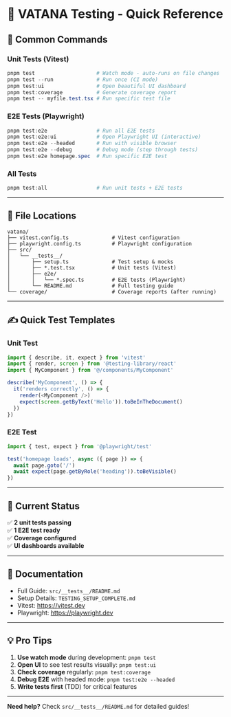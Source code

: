 # 🧪 VATANA Testing - Quick Reference

## 🚀 Common Commands

### Unit Tests (Vitest)
```powershell
pnpm test                    # Watch mode - auto-runs on file changes
pnpm test --run              # Run once (CI mode)
pnpm test:ui                 # Open beautiful UI dashboard
pnpm test:coverage           # Generate coverage report
pnpm test -- myfile.test.tsx # Run specific test file
```

### E2E Tests (Playwright)
```powershell
pnpm test:e2e                # Run all E2E tests
pnpm test:e2e:ui             # Open Playwright UI (interactive)
pnpm test:e2e --headed       # Run with visible browser
pnpm test:e2e --debug        # Debug mode (step through tests)
pnpm test:e2e homepage.spec  # Run specific E2E test
```

### All Tests
```powershell
pnpm test:all                # Run unit tests + E2E tests
```

---

## 📁 File Locations

```
vatana/
├── vitest.config.ts              # Vitest configuration
├── playwright.config.ts          # Playwright configuration
├── src/
│   └── __tests__/
│       ├── setup.ts              # Test setup & mocks
│       ├── *.test.tsx            # Unit tests (Vitest)
│       ├── e2e/
│       │   └── *.spec.ts         # E2E tests (Playwright)
│       └── README.md             # Full testing guide
└── coverage/                     # Coverage reports (after running)
```

---

## ✍️ Quick Test Templates

### Unit Test
```typescript
import { describe, it, expect } from 'vitest'
import { render, screen } from '@testing-library/react'
import { MyComponent } from '@/components/MyComponent'

describe('MyComponent', () => {
  it('renders correctly', () => {
    render(<MyComponent />)
    expect(screen.getByText('Hello')).toBeInTheDocument()
  })
})
```

### E2E Test
```typescript
import { test, expect } from '@playwright/test'

test('homepage loads', async ({ page }) => {
  await page.goto('/')
  await expect(page.getByRole('heading')).toBeVisible()
})
```

---

## 🎯 Current Status

✅ **2 unit tests passing**  
✅ **1 E2E test ready**  
✅ **Coverage configured**  
✅ **UI dashboards available**  

---

## 🔗 Documentation

- Full Guide: `src/__tests__/README.md`
- Setup Details: `TESTING_SETUP_COMPLETE.md`
- Vitest: https://vitest.dev
- Playwright: https://playwright.dev

---

## 💡 Pro Tips

1. **Use watch mode** during development: `pnpm test`
2. **Open UI** to see test results visually: `pnpm test:ui`
3. **Check coverage** regularly: `pnpm test:coverage`
4. **Debug E2E** with headed mode: `pnpm test:e2e --headed`
5. **Write tests first** (TDD) for critical features

---

**Need help?** Check `src/__tests__/README.md` for detailed guides!
